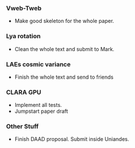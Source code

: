 ### Vweb-Tweb
* Make good skeleton for the whole paper. 

### Lya rotation
* Clean the whole text and submit to Mark.

### LAEs cosmic variance
* Finish the whole text and send to friends

### CLARA GPU 
* Implement all tests. 
* Jumpstart paper draft

### Other Stuff
* Finish DAAD proposal. Submit inside Uniandes.
